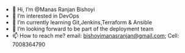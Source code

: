 - 👋 Hi, I’m @Manas Ranjan Bishoyi
- 👀 I’m interested in DevOps
- 🌱 I’m currently learning Git,Jenkins,Terraform & Ansible
- 💞️ I’m looking forward to be part of the deployment team
- 📫 How to reach me? email: bishoyimanasranjan@gmail.com; Cell: 7008364790

<!---
manasbishoyi/manasbishoyi is a ✨ special ✨ repository because its `README.md` (this file) appears on your GitHub profile.
You can click the Preview link to take a look at your changes.
--->
